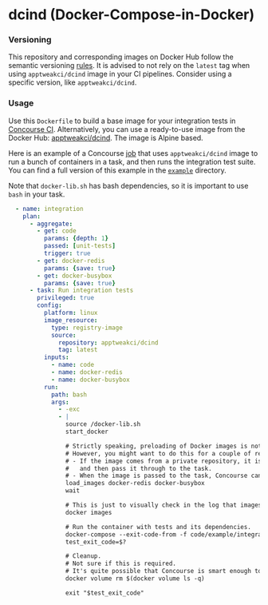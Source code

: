 # dcind (Docker-Compose-in-Docker)


### Versioning

This repository and corresponding images on Docker Hub follow the semantic versioning [rules](https://semver.org/). It is advised to not rely on the `latest` tag when using `apptweakci/dcind` image in your CI pipelines. Consider using a specific version, like `apptweakci/dcind`.

### Usage

Use this ```Dockerfile``` to build a base image for your integration tests in [Concourse CI](http://concourse.ci/). Alternatively, you can use a ready-to-use image from the Docker Hub: [apptweakci/dcind](https://hub.docker.com/r/apptweakci/dcind/). The image is Alpine based.

Here is an example of a Concourse [job](https://concourse-ci.org/jobs.html) that uses ```apptweakci/dcind``` image to run a bunch of containers in a task, and then runs the integration test suite. You can find a full version of this example in the [```example```](example) directory.

Note that `docker-lib.sh` has bash dependencies, so it is important to use `bash` in your task.

```yaml
  - name: integration
    plan:
      - aggregate:
        - get: code
          params: {depth: 1}
          passed: [unit-tests]
          trigger: true
        - get: docker-redis
          params: {save: true}
        - get: docker-busybox
          params: {save: true}
      - task: Run integration tests
        privileged: true
        config:
          platform: linux
          image_resource:
            type: registry-image
            source:
              repository: apptweakci/dcind
			  tag: latest
          inputs:
            - name: code
            - name: docker-redis
            - name: docker-busybox
          run:
            path: bash
            args:
              - -exc
              - |
                source /docker-lib.sh
                start_docker

                # Strictly speaking, preloading of Docker images is not required.
                # However, you might want to do this for a couple of reasons:
                # - If the image comes from a private repository, it is much easier to let Concourse pull it,
                #   and then pass it through to the task.
                # - When the image is passed to the task, Concourse can often get the image from its cache.
                load_images docker-redis docker-busybox
				wait

                # This is just to visually check in the log that images have been loaded successfully
                docker images

                # Run the container with tests and its dependencies.
                docker-compose --exit-code-from -f code/example/integration.yml run tests
				test_exit_code=$?

                # Cleanup.
                # Not sure if this is required.
                # It's quite possible that Concourse is smart enough to clean up the Docker mess itself.
                docker volume rm $(docker volume ls -q)

				exit "$test_exit_code"

```
